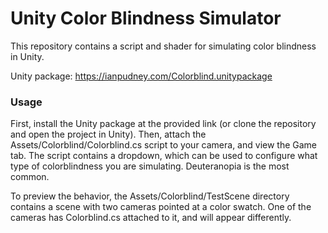 # Unity Color Blindness Simulator

This repository contains a script and shader for simulating color blindness in Unity.

Unity package: https://ianpudney.com/Colorblind.unitypackage

### Usage
First, install the Unity package at the provided link (or clone the repository and open the project in Unity). Then, attach the Assets/Colorblind/Colorblind.cs script to your camera, and view the Game tab. The script contains a dropdown, which can be used to configure what type of colorblindness you are simulating. Deuteranopia is the most common.

To preview the behavior, the Assets/Colorblind/TestScene directory contains a scene with two cameras pointed at a color swatch. One of the cameras has Colorblind.cs attached to it, and will appear differently.
